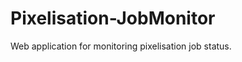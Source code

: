 Pixelisation-JobMonitor
=======================

Web application for monitoring pixelisation job status.
